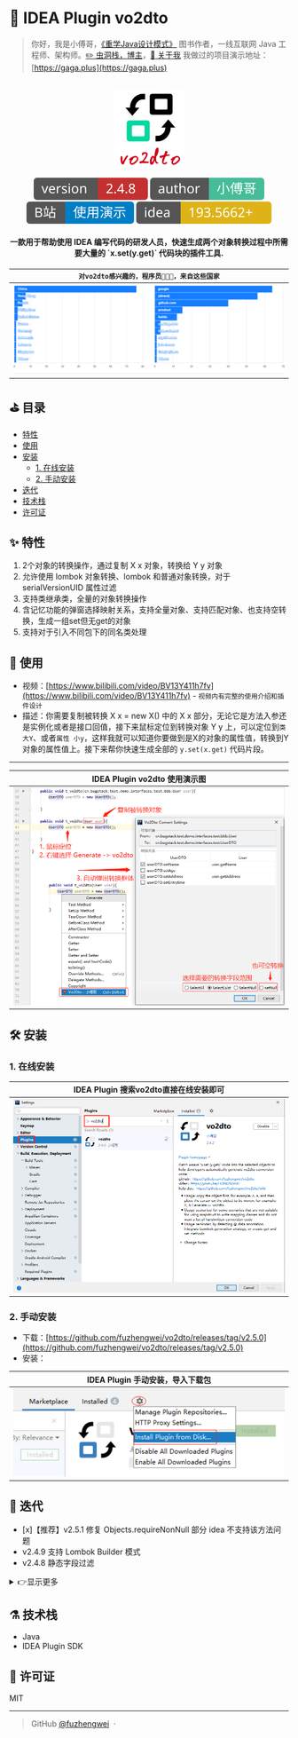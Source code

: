 # :currency_exchange: IDEA Plugin vo2dto

> 你好，我是小傅哥，[《重学Java设计模式》](https://item.jd.com/13218336.html) 图书作者，一线互联网 Java 工程师、架构师。[:pencil2: 虫洞栈，博主](https://bugstack.cn)，[:memo: 关于我](https://bugstack.cn/md/other/guide-to-reading.html) 我做过的项目演示地址：[https://gaga.plus](https://gaga.plus)

<br/>
<div align="center">
    <a href="https://plugins.jetbrains.com/plugin/18262-vo2dto" style="text-decoration:none"><img src="/docs/_media/logo-02.png" width="128px"></a>
</div>
<br/>
<div align="center">
	<a href="https://plugins.jetbrains.com/plugin/18262-vo2dto"><img src="/docs/_media/npm-version.svg"></a>
	<a href="https://bugstack.cn/"><img src="/docs/_media/npm-author.svg"></a>
	<a href="https://www.bilibili.com/video/BV13Y411h7fv"><img src="/docs/_media/npm-bilibili.svg"></a>
	<a href="https://plugins.jetbrains.com/plugin/18262-vo2dto"><img src="/docs/_media/npm-idea.svg"></a>
</div>

<h4 align="center">一款用于帮助使用 IDEA 编写代码的研发人员，快速生成两个对象转换过程中所需要大量的 `x.set(y.get)` 代码块的插件工具.</h4>

| `对vo2dto感兴趣的，程序员👨🏻‍💻‍，来自这些国家` |
|:---:|
| ![](/docs/_media/visits.png) |

## ⛳ 目录

-  [特性](https://github.com/fuzhengwei/vo2dto#sparkles-%E7%89%B9%E6%80%A7)
-  [使用](https://github.com/fuzhengwei/vo2dto#hammer-%E4%BD%BF%E7%94%A8)
-  [安装](https://github.com/fuzhengwei/vo2dto#hammer_and_wrench-%E5%AE%89%E8%A3%85)
   -  [1. 在线安装](https://github.com/fuzhengwei/vo2dto#1-%E5%9C%A8%E7%BA%BF%E5%AE%89%E8%A3%85)
   -  [2. 手动安装](https://github.com/fuzhengwei/vo2dto#2-%E6%89%8B%E5%8A%A8%E5%AE%89%E8%A3%85)
-  [迭代](https://github.com/fuzhengwei/vo2dto#-%E8%BF%AD%E4%BB%A3)
-  [技术栈](https://github.com/fuzhengwei/vo2dto#alembic-%E6%8A%80%E6%9C%AF%E6%A0%88)
-  [许可证](https://github.com/fuzhengwei/vo2dto#scroll-%E8%AE%B8%E5%8F%AF%E8%AF%81)  

## ✨ 特性

1. 2个对象的转换操作，通过复制 X x 对象，转换给 Y y 对象
2. 允许使用 lombok 对象转换、lombok 和普通对象转换，对于 serialVersionUID 属性过滤
3. 支持类继承类，全量的对象转换操作
4. 含记忆功能的弹窗选择映射关系，支持全量对象、支持匹配对象、也支持空转换，生成一组set但无get的对象
5. 支持对于引入不同包下的同名类处理

## 🔨 使用

- 视频：[https://www.bilibili.com/video/BV13Y411h7fv](https://www.bilibili.com/video/BV13Y411h7fv) - `视频内有完整的使用介绍和插件设计` 
- 描述：你需要复制被转换 X x = new X() 中的 X x 部分，无论它是方法入参还是实例化或者是接口回值，接下来鼠标定位到转换对象 Y y 上，可以定位到`类 大Y`、或者`属性 小y`，这样我就可以知道你要做到是X的对象的属性值，转换到Y对象的属性值上。接下来帮你快速生成全部的 `y.set(x.get)` 代码片段。

---

| IDEA Plugin vo2dto 使用演示图|
|:---:|
| ![](/docs/_media/use-demo.png) |

## 🛠️ 安装

### 1. 在线安装

| IDEA Plugin 搜索vo2dto直接在线安装即可|
|:---:|
| ![](/docs/_media/install.png) |

### 2. 手动安装

- 下载：[https://github.com/fuzhengwei/vo2dto/releases/tag/v2.5.0](https://github.com/fuzhengwei/vo2dto/releases/tag/v2.5.0)
- 安装：

| IDEA Plugin 手动安装，导入下载包|
|:---:|
| ![](/docs/_media/install02.png) |

## 🐾 迭代

- [x]【推荐】v2.5.1 修复 Objects.requireNonNull 部分 idea 不支持该方法问题 
- v2.4.9 支持 Lombok Builder 模式
- v2.4.8 静态字段过滤

<details><summary><a>👉显示更多</a></summary></br>

- v2.4.7

  - 支持转换对象，鼠标定位到属性时候的类搜索和匹配
  - 处理全局扫描访问 `GlobalSearchScope.allScope`

- v2.4.6

  - 修改搜索对象范围，支持pom引入对象搜索
  - 屏蔽 lombok 下 serialVersionUID 属性的生成

- v2.4.5

  - 完善查找多包下同名类的引入和使用

- v2.4.4

  - 支持在多个包下查找相似的名称

- v2.4.3

  - 校验复制被转换对象的上下文关系

- v2.4.2

  - 添加映射字段多选框

- v2.3.0

  - 提供转换对象映射关系的弹窗提示，有多少个对象属性在转换

- v2.4.1

  - 修复映射字段bug

- v2.4.0

  - 优化映射关系
  - 提供映射配置功能

- V2.2.2

  - 通过步长计算，支持用户把光标定位到转换对象的属性上

- v2.2.0

  - 支持Lombok生成策略
  - 支持对象空转换
  - 在兼容的Lombok中添加自定义get和set方法

- v2.1.0
  
  - 复制对象a并在对象B上生成x.set（y.get）
  - 在“对象B”属性上，也可以直接单击以生成x.set（y.get）
  - 支持生成父对象的方法

- v1.0.0

  - 初版，支持对象的复制和转换

</details>

## ⚗️ 技术栈

- Java
- IDEA Plugin SDK

## 📜 许可证

MIT 

---

> GitHub [@fuzhengwei](https://github.com/fuzhengwei) &nbsp;&middot;&nbsp;

